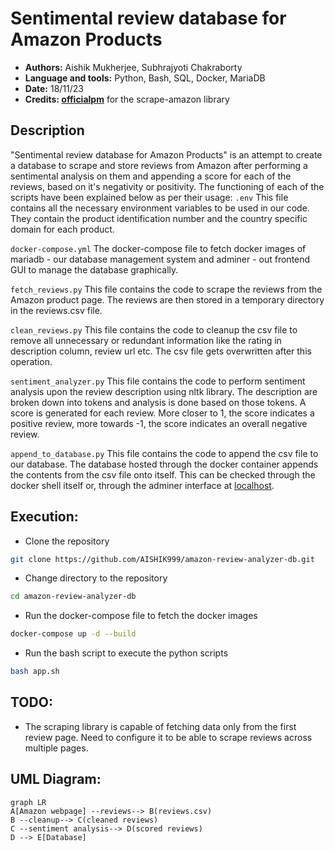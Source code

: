 # Sentimental review database for Amazon Products  
  
 - **Authors:** Aishik Mukherjee, Subhrajyoti Chakraborty
 -   **Language and tools:** Python, Bash, SQL, Docker, MariaDB
- **Date:** 18/11/23
- **Credits: [officialpm](https://github.com/officialpm/scrape-amazon)** for the scrape-amazon library
## Description
"Sentimental review database for Amazon Products" is an attempt to create a database to scrape and store reviews from Amazon after performing a sentimental analysis on them and appending a score for each of the reviews, based on it's negativity or positivity. The functioning of each of the scripts have been explained below as per their usage:
```.env```
This file contains all the necessary environment variables to be used in our code. They contain the product identification number and the country specific domain for each product.

```docker-compose.yml```
The docker-compose file to fetch docker images of mariadb - our database management system and adminer - out frontend GUI to manage the database graphically.

```fetch_reviews.py```
This file contains the code to scrape the reviews from the Amazon product page. The reviews are then stored in a temporary directory in the reviews.csv file.

```clean_reviews.py```
This file contains the code to cleanup the csv file to remove all unnecessary or redundant information like the rating in description column, review url etc.
The csv file gets overwritten after this operation.

```sentiment_analyzer.py```
This file contains the code to perform sentiment analysis upon the review description using nltk library. The description are broken down into tokens and analysis is done based on those tokens. A score is generated for each review. More closer to 1, the score indicates a positive review, more towards -1, the score indicates an overall negative review.

```append_to_database.py```
This file contains the code to append the csv file to our database. The database hosted through the docker container appends the contents from the csv file onto itself. This can be checked through the docker shell itself or, through the adminer interface at [localhost](http://localhost:8080/).

## Execution:
* Clone the repository
```bash
git clone https://github.com/AISHIK999/amazon-review-analyzer-db.git
```
* Change directory to the repository
```bash
cd amazon-review-analyzer-db
```
* Run the docker-compose file to fetch the docker images
```bash
docker-compose up -d --build
```
* Run the bash script to execute the python scripts
```bash
bash app.sh
```

## TODO:
* The scraping library is capable of fetching data only from the first review page. Need to configure it to be able to scrape reviews across multiple pages.

## UML Diagram:
```mermaid
graph LR
A[Amazon webpage] --reviews--> B(reviews.csv)
B --cleanup--> C(cleaned reviews)
C --sentiment analysis--> D(scored reviews)
D --> E[Database]
```
